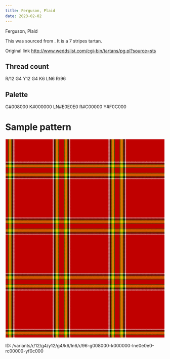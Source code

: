```yaml
---
title: Ferguson, Plaid
date: 2023-02-02
---
```

Ferguson, Plaid

This was sourced from <no value>.  It is a 7 stripes tartan.

Original link http://www.weddslist.com/cgi-bin/tartans/pg.pl?source=sts

## Thread count
R/12 G4 Y12 G4 K6 LN6 R/96

## Palette
G#008000 K#000000 LN#E0E0E0 R#C00000 Y#F0C000

# Sample pattern

![Tartan detail](tartan.png "R/12 G4 Y12 G4 K6 LN6 R/96 tartan")

ID: /variants/r/12/g4/y12/g4/k6/ln6/r/96-g008000-k000000-lne0e0e0-rc00000-yf0c000